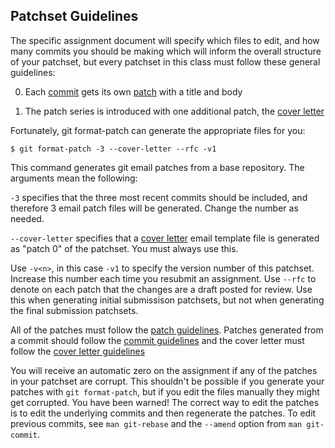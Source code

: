 ## Patchset Guidelines

The specific assignment document will specify which files to edit, and how many commits
you should be making which will inform the overall structure of your patchset, but every
patchset in this class must follow these general guidelines:

0. Each [commit](commits.md) gets its own [patch](patches.md) with a title and body

0. The patch series is introduced with one additional patch, the [cover letter](coverletters.md)

Fortunately, git format-patch can generate the appropriate files for you:

```shell
$ git format-patch -3 --cover-letter --rfc -v1
```

This command generates git email patches from a base repository. The arguments mean the following:

`-3` specifies that the three most recent commits should be included, and therefore 3 email patch files will be generated. Change the number as needed.

`--cover-letter` specifies that a [cover letter](coverletters.md) email template file is generated as "patch 0" of the patchset. You must always use this.

Use `-v<n>`, in this case `-v1` to specify the version number of this patchset.
Increase this number each time you resubmit an assignment. Use `--rfc` to denote
on each patch that the changes are a draft posted for review. Use this when generating
initial submissison patchsets, but not when generating the final submission patchsets.

All of the patches must follow the
[patch guidelines](patches.md).
Patches generated from a commit should follow the
[commit guidelines](commits.md)
and the cover letter must follow the
[cover letter guidelines](coverletters.md)

You will receive an automatic zero on the assignment if any of the patches
in your patchset are corrupt. This shouldn't be possible if you generate
your patches with `git format-patch`, but if you edit the files manually
they might get corrupted. You have been warned! The correct way to edit
the patches is to edit the underlying commits and then regenerate the patches.
To edit previous commits, see `man git-rebase` and the `--amend` option from `man git-commit`.
